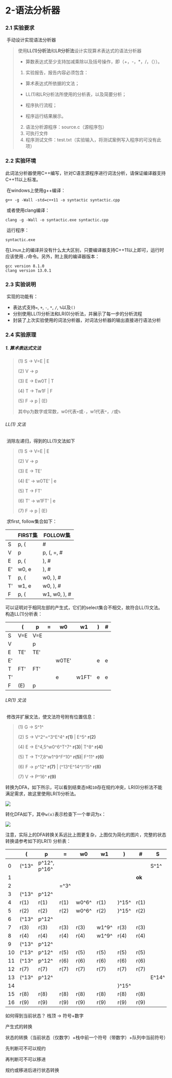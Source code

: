 

# 2-语法分析器

### 2.1 实验要求

​	手动设计实现语法分析器

> 使用**LL(1)分析法**和**LR分析法**设计实现算术表达式的语法分析器
>
> - 算数表达式至少支持加减乘除以及括号操作，即（+，-，*，/，（））。
>
> 1. 实验报告，报告内容必须包含：
>
> - 算术表达式所依据的文法；
>
> - LL(1)和LR分析法所使用的分析表，以及简要分析；
>
> - 程序执行流程；
>
> - 程序运行结果展示。
>
> 2. 语法分析源程序：source.c（源程序包）
> 3. 可执行文件
> 4. 程序测试文件：test.txt（实验输入，将测试案例写入程序的可没有此项） 



### 2.2 实验环境

​	此词法分析器使用C++编写，针对C语言源程序进行词法分析，请保证编译器支持C++11以上标准。	

​	在windows上使用g++编译：

```
g++ -g -Wall -std=c++11 -o syntactic syntactic.cpp
```

​	或者使用clang编译：

````
clang -g -Wall -o syntactic.exe syntactic.cpp
````

​	运行程序：

```
syntactic.exe
```

​	在Linux上的编译并没有什么太大区别，只要编译器支持C++11以上即可，运行时应该使用`./`命令。另外，附上我的编译器版本：

```
gcc version 8.1.0
clang version 13.0.1
```



### 2.3 实验说明

​	实现的功能有：

- 表达式支持`=`, `+`, `-`, `*`, `/`, `%`以及`()`
- 分别使用LL(1)分析法和LR(0)分析法，并展示了每一步的分析流程
- 封装了上次实验使用的词法分析器，对词法分析器的输出直接进行语法分析





### 2.4 实验原理

##### 1. 算术表达式文法

> (1) S -> V=E | E
>
> (2) V -> p
>
> (3) E -> Ew0T | T
>
> (4) T -> Tw1F | F
>
> (5) F -> p | (E)
>
> 其中p为数字或常数，w0代表`+`或`-`，w1代表`*`，`/`或`%`

###### LL(1) 文法

​	消除左递归，得到的LL(1)文法如下

> (1) S -> V=E  | E
>
> (2) V -> p
>
> (3) E -> TE' 
>
> (4) E' -> w0TE'  | e 
>
> (5) T -> FT' 
>
> (6) T' -> w1FT'  | e 
>
> (7) F ->  p  | (E) 

​	求first, follow集合如下：

|      | FIRST集 | FOLLOW集     |
| ---- | ------- | ------------ |
| S    | p, (    | #            |
| V    | p       | p, (, =, #   |
| E    | p, (    | ), #         |
| E'   | w0, e   | ), #         |
| T    | p, (    | w0, ), #     |
| T'   | w1, e   | w0, ), #     |
| F    | p, (    | w1, w0, ), # |

​	可以证明对于相同左部的产生式，它们的select集合不相交，故符合LL(1)文法。构造LL(1)分析表：

|      | (    | p    | =    | w0    | w1    | )    | #    |
| ---- | ---- | ---- | ---- | ----- | ----- | ---- | ---- |
| S    | V=E  | V=E  |      |       |       |      |      |
| V    |      | p    |      |       |       |      |      |
| E    | TE'  | TE'  |      |       |       |      |      |
| E'   |      |      |      | w0TE' |       | e    | e    |
| T    | FT'  | FT'  |      |       |       |      |      |
| T'   |      |      |      | e     | w1FT' | e    | e    |
| F    | (E)  | p    |      |       |       |      |      |

###### LR(1) 文法

​	修改并扩展文法，使文法符号附有位置信息：

> (1) G -> S^1^
>
> (2) S -> V^2^=^3^E^4^  **r(1)** | E^5^  **r(2)**
>
> (4) E -> E^4,5^w0^6^T^7^  **r(3)**| T^8^ **r(4)**
>
> (5) T -> T^7,8^w1^9^F^10^  **r(5)**| F^11^  **r(6)**
>
> (6) F ->  p^12^ **r(7)** | (^13^E^14^)^15^  **r(8)**
>
> (7) V -> P^16^ **r(9)**

​	转换为DFA，如下所示，可以看到结束态`9`和`10`存在规约冲突，LR(0)分析法不能满足需求，故这里使用LR(1)分析法。

![](E:\code\C\compiler\syntactic\LR0_DFA.png)

​	转化DFA如下，其中`w(x)`表示检查下一个单词为`x`：

![](E:\code\C\compiler\syntactic\LR1_DFA.png)

​	注意，实际上的DFA转换关系远比上图更复杂，上图仅为简化的图片，完整的状态转换请参考如下的LR(1) 分析表：

|      | (     | p            | =    | w0    | w1    | )     | #      | S     | V    | E    | T    | F     |
| ---- | ----- | ------------ | ---- | ----- | ----- | ----- | ------ | ----- | ---- | ---- | ---- | ----- |
| 0    | (^13^ | p^12^, p^16^ |      |       |       |       |        | S^1^  | V^2^ | E^5^ |      |       |
| 1    |       |              |      |       |       |       | **ok** |       |      |      |      |       |
| 2    |       |              | =^3^ |       |       |       |        |       |      |      |      |       |
| 3    | (^13^ | p^12^        |      |       |       |       |        |       |      | E^4^ |      |       |
| 4    | r(1)  | r(1)         | r(1) | w0^6^ | r(1)  | )^15^ | r(1)   |       |      |      | T^8^ |       |
| 5    | r(2)  | r(2)         | r(2) | w0^6^ | r(2)  | )^15^ | r(2)   |       |      |      | T^8^ |       |
| 6    | (^13^ | p^12^        |      |       |       |       |        |       |      |      | T^7^ |       |
| 7    | r(3)  | r(3)         | r(3) | r(3)  | w1^9^ | r(3)  | r(3)   |       |      |      |      | F^11^ |
| 8    | r(4)  | r(4)         | r(4) | r(4)  | w1^9^ | r(4)  | r(4)   |       |      |      |      | F^11^ |
| 9    | (^13^ | p^12^        |      |       |       |       |        |       |      |      |      | F^10^ |
| 10   | (^13^ | p^12^        | r(5) | r(5)  | r(5)  | r(5)  | r(5)   |       |      |      |      |       |
| 11   | (^13^ | p^12^        | r(6) | r(6)  | r(6)  | r(6)  | r(6)   |       |      |      |      |       |
| 12   | r(7)  | r(7)         | r(7) | r(7)  | r(7)  | r(7)  | r(7)   |       |      |      |      |       |
| 13   | (^13^ | p^12^        |      |       |       |       |        | E^14^ |      |      |      |       |
| 14   |       |              |      |       |       | )^15^ |        |       |      |      |      |       |
| 15   | r(8)  | r(8)         | r(8) | r(8)  | r(8)  | r(8)  | r(8)   |       |      |      |      |       |
| 16   | r(9)  | r(9)         | r(9) | r(9)  | r(9)  | r(9)  | r(9)   |       |      |      |      |       |



如何得到当前状态？ 栈顶 -> 符号+数字

产生式的转换

状态的转换（当前状态（仅数字）+栈中前一个符号（带数字）+队列中当前符号）



先判断可不可以规约

再判断可不可以移进

规约或移进后进行状态转换
